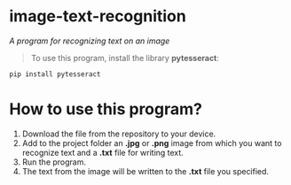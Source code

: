 # image-text-recognition
*A program for recognizing text on an image*
> To use this program, install the library **pytesseract**:
```
pip install pytesseract
```
# How to use this program?
1. Download the file from the repository to your device.
2. Add to the project folder an **.jpg** or **.png** image from which you want to recognize text and a **.txt** file for writing text.
3. Run the program.
4. The text from the image will be written to the **.txt** file you specified.
